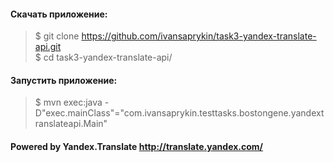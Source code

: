 #### Скачать приложение:

>$ git clone https://github.com/ivansaprykin/task3-yandex-translate-api.git  
>$ cd task3-yandex-translate-api/

#### Запустить приложение:  
>$ mvn exec:java -D"exec.mainClass"="com.ivansaprykin.testtasks.bostongene.yandextranslateapi.Main"

#### Powered by Yandex.Translate  http://translate.yandex.com/  


